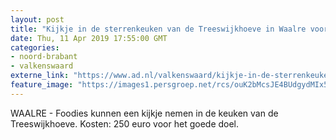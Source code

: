 ```yaml
---
layout: post
title: "Kijkje in de sterrenkeuken van de Treeswijkhoeve in Waalre voor het goede doel"
date: Thu, 11 Apr 2019 17:55:00 GMT
categories: 
- noord-brabant 
- valkenswaard 
externe_link: "https://www.ad.nl/valkenswaard/kijkje-in-de-sterrenkeuken-van-de-treeswijkhoeve-in-waalre-voor-het-goede-doel~acfa7507/"
feature_image: "https://images1.persgroep.net/rcs/ouK2bMcsJE4BUdgydMIx5b1liZ8/diocontent/145244370/_fitwidth/400/?appId=21791a8992982cd8da851550a453bd7f&quality=0.7"
---
```


WAALRE - Foodies kunnen een kijkje nemen in de keuken van de Treeswijkhoeve. Kosten: 250 euro voor het goede doel.
